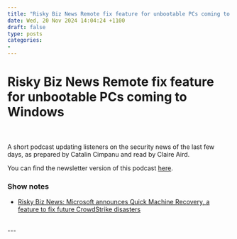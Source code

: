 ```yaml
---
title: "Risky Biz News Remote fix feature for unbootable PCs coming to Windows"
date: Wed, 20 Nov 2024 14:04:24 +1100
draft: false
type: posts
categories: 
- 
---
```

# Risky Biz News Remote fix feature for unbootable PCs coming to Windows

<br/>

<br/>
A short podcast updating listeners on the security news of the last few days, as prepared by Catalin Cimpanu and read by Claire Aird.

You can find the newsletter version of this podcast [here](https://news.risky.biz).

### Show notes

-   [Risky Biz News: Microsoft announces Quick Machine Recovery, a feature to fix future CrowdStrike disasters](https://news.risky.biz/risky-biz-news-microsoft-announces-quick-machine-recovery-a-feature-to-fix-future-crowdstrike-disasters/)

<br/>
---
